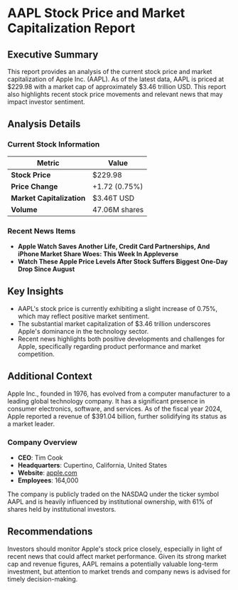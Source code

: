 # AAPL Stock Price and Market Capitalization Report

## Executive Summary
This report provides an analysis of the current stock price and market capitalization of Apple Inc. (AAPL). As of the latest data, AAPL is priced at $229.98 with a market cap of approximately $3.46 trillion USD. This report also highlights recent stock price movements and relevant news that may impact investor sentiment.

## Analysis Details

### Current Stock Information

| Metric               | Value               |
|----------------------|---------------------|
| **Stock Price**      | $229.98             |
| **Price Change**     | +1.72 (0.75%)       |
| **Market Capitalization** | $3.46T USD      |
| **Volume**           | 47.06M shares       |

### Recent News Items
- **Apple Watch Saves Another Life, Credit Card Partnerships, And iPhone Market Share Woes: This Week In Appleverse**
- **Watch These Apple Price Levels After Stock Suffers Biggest One-Day Drop Since August**

## Key Insights
- AAPL's stock price is currently exhibiting a slight increase of 0.75%, which may reflect positive market sentiment.
- The substantial market capitalization of $3.46 trillion underscores Apple's dominance in the technology sector.
- Recent news highlights both positive developments and challenges for Apple, specifically regarding product performance and market competition.

## Additional Context
Apple Inc., founded in 1976, has evolved from a computer manufacturer to a leading global technology company. It has a significant presence in consumer electronics, software, and services. As of the fiscal year 2024, Apple reported a revenue of $391.04 billion, further solidifying its status as a market leader.

### Company Overview
- **CEO**: Tim Cook
- **Headquarters**: Cupertino, California, United States
- **Website**: [apple.com](https://www.apple.com)
- **Employees**: 164,000

The company is publicly traded on the NASDAQ under the ticker symbol AAPL and is heavily influenced by institutional ownership, with 61% of shares held by institutional investors.

## Recommendations
Investors should monitor Apple's stock price closely, especially in light of recent news that could affect market performance. Given its strong market cap and revenue figures, AAPL remains a potentially valuable long-term investment, but attention to market trends and company news is advised for timely decision-making.